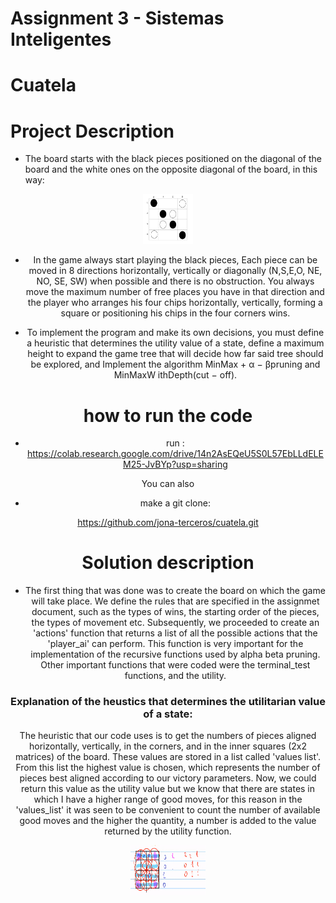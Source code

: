 ﻿# Assignment 3 - Sistemas Inteligentes
# Cuatela

# Project Description

- The board starts with the black pieces positioned on the diagonal of the board and the white ones on the opposite diagonal of the board, in this way:

<div align="center">
    <img src="./img/game.PNG" alt="Logo" width="80" height="80">
  </a>

- In the game always start playing the black pieces, Each piece can be moved in 8 directions horizontally, vertically or diagonally (N,S,E,O, NE, NO, SE, SW) when possible and there is no obstruction. You always move the maximum number of free places you have in that direction and the player who arranges his four chips horizontally, vertically, forming a square or positioning his chips in the four corners wins.

- To implement the program and make its own decisions, you must define a heuristic that determines the utility value of a state, define a maximum height to expand the game tree that will decide how far said tree should be explored, and Implement the algorithm MinMax + α − βpruning and MinMaxW ithDepth(cut − off).

# how to run the code
- run : 
https://colab.research.google.com/drive/14n2AsEQeU5S0L57EbLLdELEM25-JvBYp?usp=sharing

You can also

- make a git clone:

https://github.com/jona-terceros/cuatela.git


# Solution description

- The first thing that was done was to create the board on which the game will take place.
We define the rules that are specified in the assignmet document, such as the types of wins, the starting order of the pieces, the types of movement etc.
Subsequently, we proceeded to create an 'actions' function that returns a list of all the possible actions that the 'player_ai' can perform. This function is very important for the implementation of the recursive functions used by alpha beta pruning.
Other important functions that were coded were the terminal_test functions, and the utility.

### Explanation of the heustics that determines the utilitarian value of a state:

The heuristic that our code uses is to get the numbers of pieces aligned horizontally, vertically, in the corners, and in the inner squares (2x2 matrices) of the board. These values are stored in a list called 'values list'. From this list the highest value is chosen, which represents the number of pieces best aligned according to our victory parameters. 
Now, we could return this value as the utility value but we know  that there are states in which I have a higher range of good moves, for this reason in the 'values_list' it was seen to be convenient to count the number of available good moves and the higher the quantity, a number is added to the value returned by the utility function.


<div align="center">
    <img src="./img/heuristica.png" alt="Logo" width="120" height="80">
  </a>




